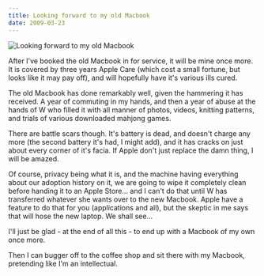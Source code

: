 ```yaml
---
title: Looking forward to my old Macbook
date: 2009-03-23
---
```


![Looking forward to my old Macbook](https://source.unsplash.com/03UCoidYvXw/1600x900)

After I've booked the old Macbook in for service, it will be mine once more. It is covered by three years Apple Care (which cost a small fortune, but looks like it may pay off), and will hopefully have it's various ills cured.

The old Macbook has done remarkably well, given the hammering it has received. A year of commuting in my hands, and then a year of abuse at the hands of W who filled it with all manner of photos, videos, knitting patterns, and trials of various downloaded mahjong games.

There are battle scars though. It's battery is dead, and doesn't charge any more (the second battery it's had, I might add), and it has cracks on just about every corner of it's facia. If Apple don't just replace the damn thing, I will be amazed.

Of course, privacy being what it is, and the machine having everything about our adoption history on it, we are going to wipe it completely clean before handing it to an Apple Store... and I can't do that until W has transferred whatever she wants over to the new Macbook. Apple have a feature to do that for you (applications and all), but the skeptic in me says that will hose the new laptop. We shall see...

I'll just be glad - at the end of all this - to end up with a Macbook of my own once more.

Then I can bugger off to the coffee shop and sit there with my Macbook, pretending like I'm an intellectual.